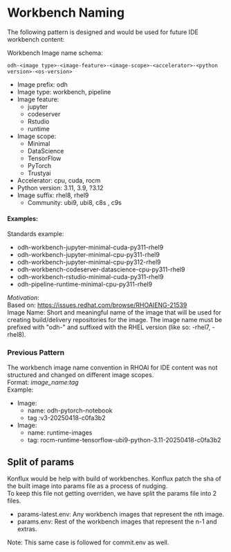 # Workbench Naming

The following pattern is designed and would be used for future IDE workbench content:

Workbench Image name schema:

```
odh-<image type>-<image-feature>-<image-scope>-<accelerator>-<python version>-<os-version>
```

- Image prefix: odh
- Image type: workbench, pipeline
- Image feature:
  - jupyter
  - codeserver
  - Rstudio
  - runtime
- Image scope:
  - Minimal
  - DataScience
  - TensorFlow
  - PyTorch
  - Trustyai
- Accelerator: cpu, cuda, rocm
- Python version: 3.11, 3.9, ?3.12
- Image suffix: rhel8, rhel9
  - Community: ubi9, ubi8, c8s , c9s

#### Examples:

Standards example: 

* odh-workbench-jupyter-minimal-cuda-py311-rhel9
* odh-workbench-jupyter-minimal-cpu-py311-rhel9
* odh-workbench-jupyter-minimal-cpu-py312-rhel9
* odh-workbench-codeserver-datascience-cpu-py311-rhel9
* odh-workbench-rstudio-minimal-cuda-py311-rhel9
* odh-pipeline-runtime-minimal-cpu-py311-rhel9



_Motivation_:  
Based on: https://issues.redhat.com/browse/RHOAIENG-21539  
Image Name: Short and meaningful name of the image that will be used for creating build/delivery repositories for the image. The image name must be prefixed with "odh-" and suffixed with the RHEL version (like so: -rhel7, -rhel8).

### Previous Pattern

The workbench image name convention in RHOAI for IDE content was not structured and changed on different image scopes.  
Format: _image_name:tag_  
Example:

- Image:
  - name: odh-pytorch-notebook
  - tag :v3-20250418-c0fa3b2
- Image:
  - name: runtime-images
  - tag: rocm-runtime-tensorflow-ubi9-python-3.11-20250418-c0fa3b2

## Split of params 

Konflux would be help with build of workbenches. Konflux patch the sha of the built image into params file as a process of nudging.  
To keep this file not getting overriden, we have split the params file into 2 files.
- params-latest.env: Any workbench images that represent the nth image.
- params.env: Rest of the workbench images that represent the n-1 and extras.

Note: This same case is followed for commit.env as well.